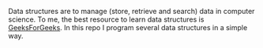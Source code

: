 Data structures are to manage (store, retrieve and search) data in computer science. To me, the best resource to learn data structures is [GeeksForGeeks](https://www.geeksforgeeks.org/data-structures/). In this repo I program several data structures in a simple way.